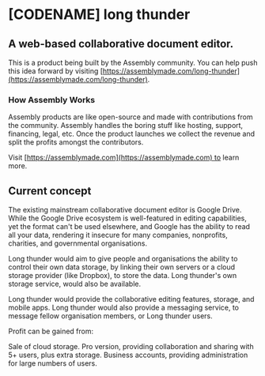 # [CODENAME] long thunder

## A web-based collaborative document editor.

This is a product being built by the Assembly community. You can help push this idea forward by visiting [https://assemblymade.com/long-thunder](https://assemblymade.com/long-thunder).

### How Assembly Works

Assembly products are like open-source and made with contributions from the community. Assembly handles the boring stuff like hosting, support, financing, legal, etc. Once the product launches we collect the revenue and split the profits amongst the contributors.

Visit [https://assemblymade.com](https://assemblymade.com) to learn more.

## Current concept

The existing mainstream collaborative document editor is Google Drive. While the Google Drive ecosystem is well-featured in editing capabilities, yet the format can't be used elsewhere, and Google has the ability to read all your data, rendering it insecure for many companies, nonprofits, charities, and governmental organisations.

Long thunder would aim to give people and organisations the ability to control their own data storage, by linking their own servers or a cloud storage provider (like Dropbox), to store the data. Long thunder's own storage service, would also be available.

Long thunder would provide the collaborative editing features, storage, and mobile apps. Long thunder would also provide a messaging service, to message fellow organisation members, or Long thunder users.

Profit can be gained from:

Sale of cloud storage.
Pro version, providing collaboration and sharing with 5+ users, plus extra storage.
Business accounts, providing administration for large numbers of users.